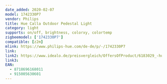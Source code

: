 ```yaml
---
date_added: 2020-02-07
model: 1742330P7
vendor: Philips
title: Hue Calla Outdoor Pedestal Light
category: light
supports: on/off, brightness, colorxy, colortemp
zigbeemodel: ['1742330P7']
compatible: [z2m]
mlink: https://www.philips-hue.com/de-de/p/-/1742330P7
link: 
link2: https://www.idealo.de/preisvergleich/OffersOfProduct/6183029_-hue-white-calla-1742330p7-philips.html
link3: 
EAN: 
  - 8718696168011
  - 915005630601
---
```


